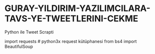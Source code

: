 # GURAY-YILDIRIM-YAZILIMCILARA-TAVS-YE-TWEETLERINI-CEKME
Python ile Tweet Scrapti

import requests # python3x request kütüphanesi
from bs4 import BeautifulSoup
